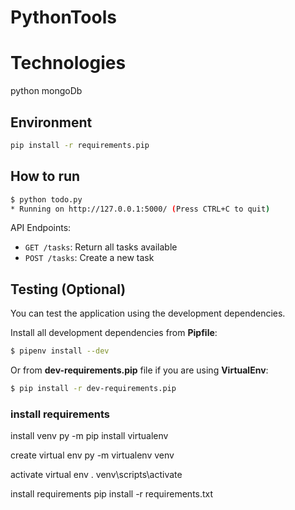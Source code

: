 # PythonTools

# Technologies
python
mongoDb 

## Environment

```bash
pip install -r requirements.pip
```

## How to run

```bash
$ python todo.py
* Running on http://127.0.0.1:5000/ (Press CTRL+C to quit)
```

API Endpoints:
- `GET /tasks`: Return all tasks available
- `POST /tasks`: Create a new task

## Testing (Optional)

You can test the application using the development dependencies.

Install all development dependencies from **Pipfile**:
```bash
$ pipenv install --dev
```

Or from **dev-requirements.pip** file if you are using **VirtualEnv**:
```bash
$ pip install -r dev-requirements.pip
```

### install requirements

install venv
py -m pip install virtualenv

create virtual env
py -m virtualenv venv

activate virtual env
. venv\scripts\activate

install requirements
pip install -r requirements.txt



 